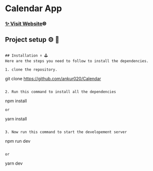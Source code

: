 # Calendar App

### [✨ Visit Website]()🌐

## Project setup ⚙️ 🤖

```

## Installation ⬇️ 🕹️
Here are the steps you need to follow to install the dependencies.

1. clone the repository.
```

git clone https://github.com/ankur020/Calendar

```

2. Run this command to install all the dependencies

```

npm install

```
or

```

yarn install

```

3. Now run this command to start the developement server

```

npm run dev

```

or

```

yarn dev

```

```
